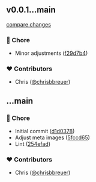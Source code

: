 
## v0.0.1...main

[compare changes](https://github.com/stacksjs/action-releaser/compare/v0.0.1...main)

### 🏡 Chore

- Minor adjustments ([f29d7b4](https://github.com/stacksjs/action-releaser/commit/f29d7b4))

### ❤️ Contributors

- Chris ([@chrisbbreuer](https://github.com/chrisbbreuer))

## ...main


### 🏡 Chore

- Initial commit ([d1d0378](https://github.com/stacksjs/action-releaser/commit/d1d0378))
- Adjust meta images ([5fccd65](https://github.com/stacksjs/action-releaser/commit/5fccd65))
- Lint ([254efad](https://github.com/stacksjs/action-releaser/commit/254efad))

### ❤️ Contributors

- Chris ([@chrisbbreuer](https://github.com/chrisbbreuer))

